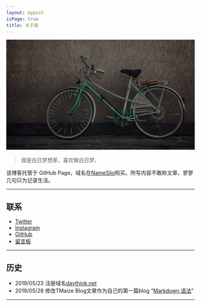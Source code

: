 ```yaml
---
layout: mypost
isPage: true
title: 关于我
---
```


![自行车](/img/bike.jpg)
<br/>
> 我是白日梦想家，喜欢做白日梦。

该博客托管于 GitHub Page，域名在[NameSilo](https://www.namesilo.com/?rid=baa1b76ph)购买。所写内容不敢称文章，寥寥几句只为记录生活。
<br/>

***
## 联系

+ [Twitter](https://twitter.com/caiwoshiwho)
+ [Instagram](https://www.instagram.com/caiwoshiwho/)
+ [GitHub](https://github.com/Devinteng)
+ [留言板](https://daythink.net/pages/%E7%95%99%E8%A8%80.html)

***
## 历史

+ 2019/05/23 注册域名[daythink.net](https://daythink.net)
+ 2019/05/28 修改TMaize Blog文章作为自己的第一篇blog “[Markdown 语法](https://daythink.net/posts/2019/05/28/Markdown-%E8%AF%AD%E6%B3%95.html)”

***
